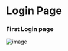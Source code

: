 ﻿# Login Page
 
 ### First Login page
 
 ![image](https://github.com/gokarna123-goku/login-page/assets/70308228/b346460e-932f-45c5-987a-9d6afbd09a82)

